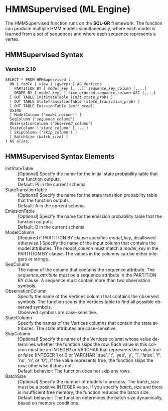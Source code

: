 <html><head></head><body><div class="nested0" aria-labelledby="ariaid-title1" topicindex="1" topicid="ghp1506985023985" id="ghp1506985023985"><h1 class="title topictitle1" id="ariaid-title1">HMMSupervised (ML Engine)</h1><div class="body conbody">
<p class="p">The HMMSupervised function runs on the <span><b>SQL-GR</b></span> framework. The function can produce multiple HMM models simultaneously, where each model is learned from a set of sequences and where each sequence represents a vertex.</p></div><div class="topic reference nested1" aria-labelledby="ariaid-title2" topicindex="2" topicid="mtr1506985077027" xml:lang="en-us" lang="en-us" id="mtr1506985077027">
<h2 class="title topictitle2" id="ariaid-title2">HMMSupervised Syntax</h2><div class="body refbody"><div class="section" id="mtr1506985077027__section_N1000E_N1000C_N10001">
<h3 class="title sectiontitle">Version <span>2.10</span></h3><pre class="pre codeblock" xml:space="preserve"><code>SELECT * FROM HMMSupervised (
  <span>ON { <var class="keyword varname">table</var> | <var class="keyword varname">view</var> | (<var class="keyword varname">query</var>) }</span> AS Vertices
    PARTITION BY [ <var class="keyword varname">model_key</var> [,...]] <var class="keyword varname">sequence_key_column</var> [,...] 
    ORDER BY [ <var class="keyword varname">model_key</var>, ] <var class="keyword varname">time_ordered_sequence_column</var> ASC [,...]
  [ OUT TABLE InitStateTable (<var class="keyword varname">init_state_prob</var>) ]
  [ OUT TABLE StateTransitionTable (<var class="keyword varname">state_transition_prob</var>) ]
  [ OUT TABLE EmissionTable (<var class="keyword varname">emit_prob</var>)]
  USING
  [ ModelColumn ('<var class="keyword varname">model_column</var>') ]
  SeqColumn ('<var class="keyword varname">sequence_column</var>')
  ObservationColumn ('<var class="keyword varname">observed_column</var>')
  StateColumn ('<var class="keyword varname">state_column</var>' [,...])
  [ SkipColumn ('<var class="keyword varname">skip_column</var>') ]
  [ BatchSize (<var class="keyword varname">batch_size</var>) ]
) AS <var class="keyword varname">alias</var>;</code></pre></div></div></div><div class="topic reference nested1" aria-labelledby="ariaid-title3" topicindex="3" topicid="qcj1506985141878" xml:lang="en-us" lang="en-us" id="qcj1506985141878">
<h2 class="title topictitle2" id="ariaid-title3">HMMSupervised Syntax Elements</h2><div class="body refbody"><div class="section" id="qcj1506985141878__section_N10011_N1000E_N10001"><dl class="dl parml"><dt class="dt pt dlterm">InitStateTable</dt><dd class="dd pd">[Optional] Specify the name for the initial state probability table that the function outputs.</dd><dd class="dd pd ddexpand">Default: Pi in the current schema</dd><dt class="dt pt dlterm">StateTransitionTable</dt><dd class="dd pd">[Optional] Specify the name for the state transition probability table that the function outputs.</dd><dd class="dd pd ddexpand">Default: A in the current schema</dd><dt class="dt pt dlterm">EmissionTable</dt><dd class="dd pd">[Optional] Specify the name for the emission probability table that the function outputs.</dd><dd class="dd pd ddexpand">Default: B in the current schema</dd><dt class="dt pt dlterm">ModelColumn</dt><dd class="dd pd">[Required if PARTITION BY clause specifies <var class="keyword varname">model_key</var>, disallowed otherwise.] Specify the name of the input column that contains the model attributes. The <var class="keyword varname">model_column</var> must match a <var class="keyword varname">model_key</var> in the PARTITION BY clause. The values in the columns can be either integers or strings.</dd><dt class="dt pt dlterm">SeqColumn</dt><dd class="dd pd">The name of the column that contains the sequence attribute. The <var class="keyword varname">sequence_attribute</var> must be a sequence attribute in the PARTITION BY clause. A sequence must contain more than two observation symbols.</dd><dt class="dt pt dlterm">ObservationColumn</dt><dd class="dd pd">Specify the name of the Vertices column that contains the observed symbols. The function scans the Vertices table to find all possible observed symbols.</dd><dd class="dd pd ddexpand">Observed symbols are case-sensitive.</dd><dt class="dt pt dlterm">StateColumn</dt><dd class="dd pd">Specify the names of the Vertices columns that contain the state attributes. The state attributes are case-sensitive.</dd><dt class="dt pt dlterm">SkipColumn</dt><dd class="dd pd">[Optional] Specify the name of the Vertices column whose value determines whether the function skips the row. Each value in this column must be an INTEGER or VARCHAR that represents the value true or false (INTEGER 1 or 0 or VARCHAR 'true', 't', 'yes', 'y', '1', 'false', 'f', 'no', 'n', or '0'). If the value represents true, the function skips the row; otherwise it does not.</dd><dd class="dd pd ddexpand">Default behavior: The function does not skip any rows.</dd><dt class="dt pt dlterm">BatchSize</dt><dd class="dd pd">[Optional] Specify the number of models to process. The <var class="keyword varname">batch_size</var> must be a positive INTEGER value. If you specify <var class="keyword varname">batch_size</var> and there is insufficient free memory, the function reduces the batch size.</dd><dd class="dd pd ddexpand">Default behavior: The function determines the batch size dynamically, based on memory conditions.</dd></dl></div></div></div></div></body></html>

